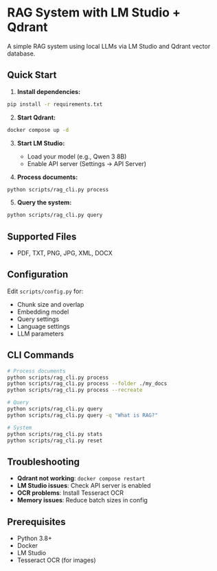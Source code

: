 # RAG System with LM Studio + Qdrant

A simple RAG system using local LLMs via LM Studio and Qdrant vector database.

## Quick Start

1. **Install dependencies:**
```bash
pip install -r requirements.txt
```

2. **Start Qdrant:**
```bash
docker compose up -d
```

3. **Start LM Studio:**
   - Load your model (e.g., Qwen 3 8B)
   - Enable API server (Settings → API Server)

4. **Process documents:**
```bash
python scripts/rag_cli.py process
```

5. **Query the system:**
```bash
python scripts/rag_cli.py query
```

## Supported Files

- PDF, TXT, PNG, JPG, XML, DOCX

## Configuration

Edit `scripts/config.py` for:
- Chunk size and overlap
- Embedding model
- Query settings
- Language settings
- LLM parameters

## CLI Commands

```bash
# Process documents
python scripts/rag_cli.py process
python scripts/rag_cli.py process --folder ./my_docs
python scripts/rag_cli.py process --recreate

# Query
python scripts/rag_cli.py query
python scripts/rag_cli.py query -q "What is RAG?"

# System
python scripts/rag_cli.py stats
python scripts/rag_cli.py reset
```

## Troubleshooting

- **Qdrant not working**: `docker compose restart`
- **LM Studio issues**: Check API server is enabled
- **OCR problems**: Install Tesseract OCR
- **Memory issues**: Reduce batch sizes in config

## Prerequisites

- Python 3.8+
- Docker
- LM Studio
- Tesseract OCR (for images)
